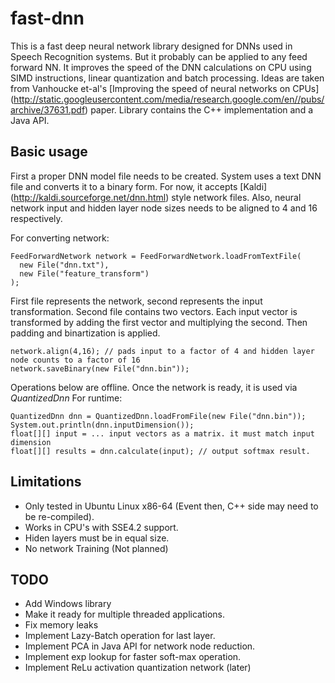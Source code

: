 # fast-dnn
This is a fast deep neural network library designed for DNNs used in Speech Recognition systems. But it probably can be applied to any feed forward NN.
It improves the speed of the DNN calculations on CPU using SIMD instructions, linear quantization and batch processing. Ideas are taken from Vanhoucke et-al's [Improving the speed of neural networks on CPUs] (http://static.googleusercontent.com/media/research.google.com/en//pubs/archive/37631.pdf) paper. Library contains the C++ implementation and a Java API.

## Basic usage
First a proper DNN model file needs to be created. System uses a text DNN file and converts it to a binary form. For now, it accepts [Kaldi] (http://kaldi.sourceforge.net/dnn.html) style network files. Also, neural network input and hidden layer node sizes needs to be aligned to 4 and 16 respectively.

For converting network:

	FeedForwardNetwork network = FeedForwardNetwork.loadFromTextFile(
	  new File("dnn.txt"),
	  new File("feature_transform")
	);

First file represents the network, second represents the input transformation. Second file contains two vectors. Each input vector is transformed by adding the first vector and multiplying the second. Then padding and binartization is applied.

	network.align(4,16); // pads input to a factor of 4 and hidden layer node counts to a factor of 16
	network.saveBinary(new File("dnn.bin"));

Operations below are offline. Once the network is ready, it is used via *QuantizedDnn* For runtime:

	QuantizedDnn dnn = QuantizedDnn.loadFromFile(new File("dnn.bin"));
	System.out.println(dnn.inputDimension());
	float[][] input = ... input vectors as a matrix. it must match input dimension
	float[][] results = dnn.calculate(input); // output softmax result. 

## Limitations
* Only tested in Ubuntu Linux x86-64 (Event then, C++ side may need to be re-compiled). 
* Works in CPU's with SSE4.2 support.
* Hiden layers must be in equal size.
* No network Training (Not planned)

## TODO
* Add Windows library
* Make it ready for multiple threaded applications.
* Fix memory leaks
* Implement Lazy-Batch operation for last layer.
* Implement PCA in Java API for network node reduction.
* Implement exp lookup for faster soft-max operation.
* Implement ReLu activation quantization network (later)
